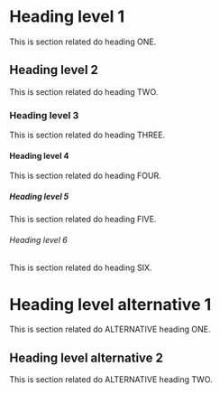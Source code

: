# Heading level 1

This is section related do heading ONE.

## Heading level 2

This is section related do heading TWO.

### Heading level 3

This is section related do heading THREE.

#### Heading level 4

This is section related do heading FOUR.

##### Heading level 5

This is section related do heading FIVE.

###### Heading level 6

This is section related do heading SIX.

Heading level alternative 1
=

This is section related do ALTERNATIVE heading ONE.

Heading level alternative 2
-

This is section related do ALTERNATIVE heading TWO.